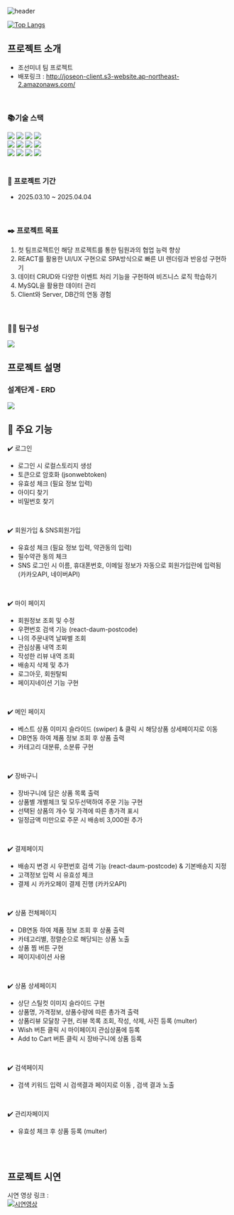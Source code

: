 ![header](https://capsule-render.vercel.app/api?type=Waving&color=gradient&height=200&section=header&text=조선미녀%20&fontSize=90)

[![Top Langs](https://github-readme-stats.vercel.app/api/top-langs/?username=anuraghazra&langs_count=5&layout=compact&theme=highcontrast)](https://github.com/anuraghazra/github-readme-stats)
 <br>

## 프로젝트 소개
- 조선미녀 팀 프로젝트 <br>
- 배포링크 : http://joseon-client.s3-website.ap-northeast-2.amazonaws.com/  <br>
 <br>
 
### 📚기술 스택

<div align=left> 
  <img src="https://img.shields.io/badge/html5-E34F26?style=for-the-badge&logo=html5&logoColor=white"> 
  <img src="https://img.shields.io/badge/css-1572B6?style=for-the-badge&logo=css3&logoColor=white"> 
  <img src="https://img.shields.io/badge/javascript-F7DF1E?style=for-the-badge&logo=javascript&logoColor=black"> 
  <img src="https://img.shields.io/badge/mysql-4479A1?style=for-the-badge&logo=mysql&logoColor=white"> 
  <br>
  <img src="https://img.shields.io/badge/react-61DAFB?style=for-the-badge&logo=react&logoColor=black"> 
  <img src="https://img.shields.io/badge/node.js-339933?style=for-the-badge&logo=Node.js&logoColor=white">
  <img src="https://img.shields.io/badge/express-000000?style=for-the-badge&logo=express&logoColor=white">
  <img src="https://img.shields.io/badge/bootstrap-7952B3?style=for-the-badge&logo=bootstrap&logoColor=white">
  <br>
  <img src="https://img.shields.io/badge/github-181717?style=for-the-badge&logo=github&logoColor=white">
  <img src="https://img.shields.io/badge/git-F05032?style=for-the-badge&logo=git&logoColor=white">
  <img src="https://img.shields.io/badge/fontawesome-339AF0?style=for-the-badge&logo=fontawesome&logoColor=white">
   <img src="https://img.shields.io/badge/visual%20studio%20code-%23007ACC.svg?&style=for-the-badge&logo=visual%20studio%20code&logoColor=white" />
  <br>
 <br>

### 📆 프로젝트 기간
- 2025.03.10 ~ 2025.04.04 <br>
 <br>
 
### ✒️ 프로젝트 목표
1. 첫 팀프로젝트인 해당 프로젝트를 통한 팀원과의 협업 능력 향상
2. REACT를 활용한 UI/UX 구현으로 SPA방식으로 빠른 UI 렌더링과 반응성 구현하기
3. 데이터 CRUD와 다양한 이벤트 처리 기능을 구현하여 비즈니스 로직 학습하기
4. MySQL을 활용한 데이터 관리
5. Client와 Server, DB간의 연동 경험

<br>

### 🙋‍♀️ 팀구성
<img src="https://github.com/user-attachments/assets/0f5eceae-721c-4f22-ac6a-6856fb39ec33" />
<br>


## 프로젝트 설명
### 설계단계 - ERD 
<img src ="https://github.com/user-attachments/assets/f69e85d2-2724-47f2-ae89-3e6f6e83bc3c" />
<br>


## 📌 주요 기능
✔️ 로그인<br>
- 로그인 시 로컬스토리지 생성<br>
- 토큰으로 암호화 (jsonwebtoken)<br>
- 유효성 체크 (필요 정보 입력)<br>
- 아이디 찾기<br>
- 비밀번호 찾기<br>


<br>

✔️ 회원가입 & SNS회원가입 <br>
- 유효성 체크 (필요 정보 입력, 약관동의 입력)<br>
- 필수약관 동의 체크<br>
- SNS 로그인 시 이름, 휴대폰번호, 이메일 정보가 자동으로 회원가입란에 입력됨 (카카오API, 네이버API)<br>

<br>

✔️ 마이 페이지<br>
- 회원정보 조회 및 수정<br>
- 우편번호 검색 기능 (react-daum-postcode)<br>
- 나의 주문내역 날짜별 조회<br>
- 관심상품 내역 조회<br>
- 작성한 리뷰 내역 조회<br>
- 배송지 삭제 및 추가<br>
- 로그아웃, 회원탈퇴<br>
- 페이지네이션 기능 구현<br>

<br>

✔️ 메인 페이지<br>
- 베스트 상품 이미지 슬라이드 (swiper) & 클릭 시 해당상품 상세페이지로 이동 <br>
- DB연동 하여 제품 정보 조회 후 상품 출력<br>
- 카테고리 대분류, 소분류 구현<br>

<br>

✔️ 장바구니<br>
- 장바구니에 담은 상품 목록 출력<br>
- 상품별 개별체크 및 모두선택하여 주문 기능 구현<br>
- 선택된 상품의 개수 및 가격에 따른 총가격 표시<br>
- 일정금액 미만으로 주문 시 배송비 3,000원 추가<br>

<br>

✔️ 결제페이지<br>
- 배송지 변경 시 우편번호 검색 기능 (react-daum-postcode) & 기본배송지 지정<br>
- 고객정보 입력 시 유효성 체크<br>
- 결제 시 카카오페이 결제 진행 (카카오API) 
<br>

✔️ 상품 전체페이지<br>
- DB연동 하여 제품 정보 조회 후 상품 출력<br>
- 카테고리별, 정렬순으로 해당되는 상품 노출<br>
- 상품 찜 버튼 구현<br>
- 페이지네이션 사용<br>


<br>

✔️ 상품 상세페이지<br>
- 상단 스틸컷 이미지 슬라이드 구현<br>
- 상품명, 가격정보, 상품수량에 따른 총가격 출력<br>
- 상품리뷰 모달창 구현, 리뷰 목록 조회, 작성, 삭제, 사진 등록 (multer)<br>
- Wish 버튼 클릭 시 마이페이지 관심상품에 등록<br>
- Add to Cart 버튼 클릭 시 장바구니에 상품 등록<br>

<br>

✔️ 검색페이지<br>
- 검색 키워드 입력 시 검색결과 페이지로 이동 , 검색 결과 노출<br>

<br>

✔️ 관리자페이지<br>
- 유효성 체크 후 상품 등록 (multer)<br>

<br>


</div>


<br>

## 프로젝트 시연 

시연 영상 링크 : <BR>
[![시연영상](https://github.com/user-attachments/assets/d4c52d8d-87c9-49cf-89e2-19c272ac95ec)](https://youtu.be/KgK-92H-4kg?si=_RSJDlTBZowQY604)


<br>
<br><br><br>
    
  



